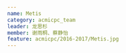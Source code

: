 ```yaml
---
name: Metis
category: acmicpc_team
leader: 龙思杉
member: 谢雨桐、蔡静怡
feature: acmicpc/2016-2017/Metis.jpg
---
```

